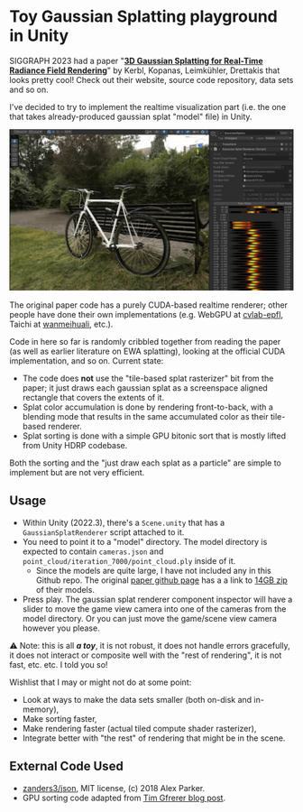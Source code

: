 # Toy Gaussian Splatting playground in Unity

SIGGRAPH 2023 had a paper "[**3D Gaussian Splatting for Real-Time Radiance Field Rendering**](https://repo-sam.inria.fr/fungraph/3d-gaussian-splatting/)" by Kerbl, Kopanas, Leimkühler, Drettakis that looks pretty cool!
Check out their website, source code repository, data sets and so on.

I've decided to try to implement the realtime visualization part (i.e. the one that takes already-produced gaussian splat "model" file) in Unity.

![Screenshot](/Screenshot01.png?raw=true "Screenshot")

The original paper code has a purely CUDA-based realtime renderer; other
people have done their own implementations (e.g. WebGPU at [cvlab-epfl](https://github.com/cvlab-epfl/gaussian-splatting-web), Taichi at [wanmeihuali](https://github.com/wanmeihuali/taichi_3d_gaussian_splatting), etc.).

Code in here so far is randomly cribbled together from reading the paper (as well as earlier literature on EWA splatting), looking at the official CUDA implementation, and so on. Current state:
- The code does **not** use the "tile-based splat rasterizer" bit from the paper; it just draws each gaussian splat as a screenspace aligned rectangle that covers the extents of it.
- Splat color accumulation is done by rendering front-to-back, with a blending mode that results in the same accumulated color as their tile-based renderer.
- Splat sorting is done with a simple GPU bitonic sort that is mostly lifted from Unity HDRP codebase.

Both the sorting and the "just draw each splat as a particle" are simple to implement but are not very efficient.

## Usage

- Within Unity (2022.3), there's a `Scene.unity` that has a `GaussianSplatRenderer` script attached to it.
- You need to point it to a "model" directory. The model directory is expected to contain `cameras.json` and
  `point_cloud/iteration_7000/point_cloud.ply` inside of it.
  - Since the models are quite large, I have not included any in this Github repo. The original [paper github page](https://github.com/graphdeco-inria/gaussian-splatting) has a a link to
    [14GB zip](https://repo-sam.inria.fr/fungraph/3d-gaussian-splatting/datasets/pretrained/models.zip) of their models.
- Press play. The gaussian splat renderer component inspector will have a slider to move the game view camera into one of the cameras from the model directory. Or you can just move the game/scene view camera
  however you please.

:warning: Note: this is all _**a toy**_, it is not robust, it does not handle errors gracefully, it does not interact or composite well with the "rest of rendering", it is not fast, etc. etc. I told you so!

Wishlist that I may or might not do at some point:
- Look at ways to make the data sets smaller (both on-disk and in-memory),
- Make sorting faster,
- Make rendering faster (actual tiled compute shader rasterizer),
- Integrate better with "the rest" of rendering that might be in the scene.

## External Code Used

- [zanders3/json](https://github.com/zanders3/json), MIT license, (c) 2018 Alex Parker.
- GPU sorting code adapted from [Tim Gfrerer blog post](https://poniesandlight.co.uk/reflect/bitonic_merge_sort/).

